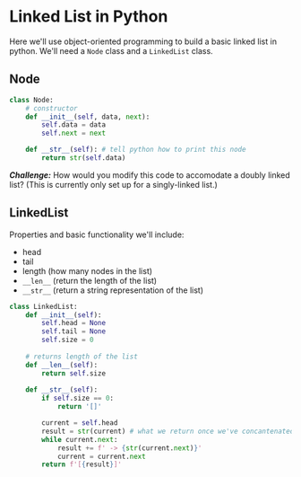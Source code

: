 # Linked List in Python

Here we'll use object-oriented programming to build a basic linked list in python. We'll need a `Node` class and a `LinkedList` class.

## Node

```python
class Node:
	# constructor
	def __init__(self, data, next):
		self.data = data
		self.next = next

	def __str__(self): # tell python how to print this node
		return str(self.data)
```

***Challenge:*** How would you modify this code to accomodate a doubly linked list? (This is currently only set up for a singly-linked list.)

## LinkedList

Properties and basic functionality we'll include:
* head
* tail
* length (how many nodes in the list)
* `__len__` (return the length of the list)
* `__str__` (return a string representation of the list)

```python
class LinkedList:
	def __init__(self):
		self.head = None
		self.tail = None
		self.size = 0
	
	# returns length of the list
	def __len__(self):
		return self.size
	
	def __str__(self):
		if self.size == 0:
			return '[]'

		current = self.head
		result = str(current) # what we return once we've concantenated all the nodes to it
		while current.next:
			result += f' -> {str(current.next)}'
			current = current.next
		return f'[{result}]'
```
